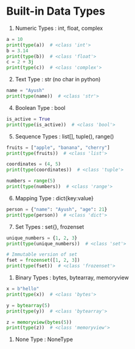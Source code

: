 # Built-in Data Types

1. Numeric Types   :	int, float, complex

```python
a = 10
print(type(a))  # <class 'int'>
b = 3.14
print(type(b))  # <class 'float'>
c = 2 + 3j
print(type(c))  # <class 'complex'>
```


2. Text Type       :	str (no char in python)

```python
name = "Ayush"
print(type(name))  # <class 'str'>
```

4. Boolean Type    :	bool
```python
is_active = True
print(type(is_active))  # <class 'bool'>

```


5. Sequence Types  :	list[], tuple(), range()
```python
fruits = ["apple", "banana", "cherry"]
print(type(fruits))  # <class 'list'>

coordinates = (4, 5)
print(type(coordinates))  # <class 'tuple'>

numbers = range(5)
print(type(numbers))  # <class 'range'>
```

6. Mapping Type    :	dict{key:value}
```python
person = {"name": "Ayush", "age": 21}
print(type(person))  # <class 'dict'>
```
7. Set Types       :	set{}, frozenset
```python
unique_numbers = {1, 2, 3}
print(type(unique_numbers))  # <class 'set'>

# Immutable version of set
fset = frozenset([1, 2, 3])
print(type(fset))  # <class 'frozenset'>
```
1. Binary Types    :	bytes, bytearray, memoryview
```python
x = b"hello"
print(type(x))  # <class 'bytes'>

y = bytearray(5)
print(type(y))  # <class 'bytearray'>

z = memoryview(bytes(5))
print(type(z))  # <class 'memoryview'>
```
1. None Type       :	NoneType
```python

```


